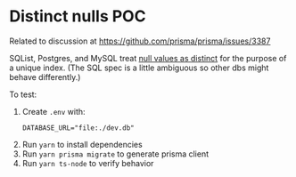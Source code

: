 # Distinct nulls POC

Related to discussion at https://github.com/prisma/prisma/issues/3387

SQList, Postgres, and MySQL treat [null values as distinct](https://www.sqlite.org/nulls.html) for the purpose of a unique index. (The SQL spec is a little ambiguous so other dbs might behave differently.)

To test:

1. Create `.env` with:
   ```
   DATABASE_URL="file:./dev.db"
   ```
2. Run `yarn` to install dependencies
3. Run `yarn prisma migrate` to generate prisma client
4. Run `yarn ts-node` to verify behavior
